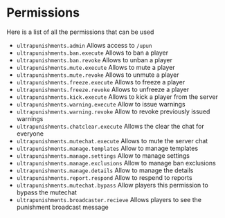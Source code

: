 # Permissions
Here is a list of all the permissions that can be used
<br>

* `ultrapunishments.admin`
  Allows access to `/upun`
* `ultrapunishments.ban.execute`
  Allows to ban a player
* `ultrapunishments.ban.revoke`
  Allows to unban a player
* `ultrapunishments.mute.execute`
  Allows to mute a player
* `ultrapunishments.mute.revoke`
  Allows to unmute a player
* `ultrapunishments.freeze.execute`
  Allows to freeze a player
* `ultrapunishments.freeze.revoke`
  Allows to unfreeze a player
* `ultrapunishments.kick.execute`
  Allows to kick a player from the server
* `ultrapunishments.warning.execute`
  Allow to issue warnings
* `ultrapunishments.warning.revoke`
  Allow to revoke previously issued warnings
* `ultrapunishments.chatclear.execute`
  Allows the clear the chat for everyone
* `ultrapunishments.mutechat.execute`
  Allows to mute the server chat
* `ultrapunishments.manage.templates`
  Allow to manage templates
* `ultrapunishments.manage.settings`
  Allow to manage settings
* `ultrapunishments.manage.exclusions`
  Allow to manage ban exclusions
* `ultrapunishments.manage.details`
  Allow to manage the details
* `ultrapunishments.report.respond`
  Allow to respend to reports
* `ultrapunishments.mutechat.bypass`
  Allow players this permission to bypass the mutechat
* `ultrapunishments.broadcaster.recieve`
  Allows players to see the punishment broadcast message
